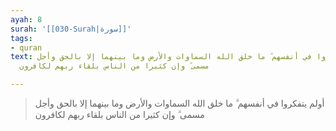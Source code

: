 ```yaml
---
ayah: 8
surah: '[[030-Surah|سورة]]'
tags:
- quran
text: أولم يتفكروا في أنفسهم ۗ ما خلق الله السماوات والأرض وما بينهما إلا بالحق وأجل
  مسمى ۗ وإن كثيرا من الناس بلقاء ربهم لكافرون

---
```

> أولم يتفكروا في أنفسهم ۗ ما خلق الله السماوات والأرض وما بينهما إلا بالحق وأجل مسمى ۗ وإن كثيرا من الناس بلقاء ربهم لكافرون
